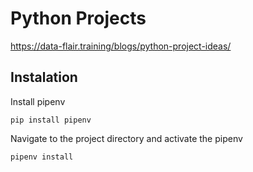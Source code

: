# Python Projects

https://data-flair.training/blogs/python-project-ideas/

 ## Instalation

 Install pipenv

 ```pip install pipenv```

 Navigate to the project directory and activate the pipenv

 ```pipenv install```